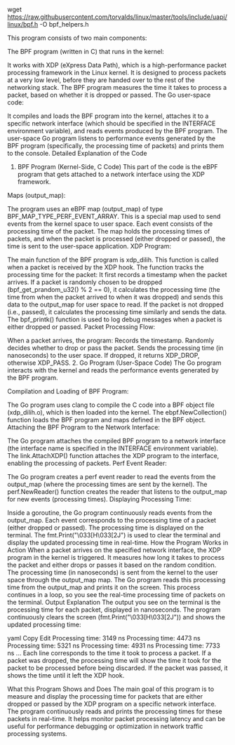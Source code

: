 wget https://raw.githubusercontent.com/torvalds/linux/master/tools/include/uapi/linux/bpf.h -O bpf_helpers.h

This program consists of two main components:

The BPF program (written in C) that runs in the kernel:

It works with XDP (eXpress Data Path), which is a high-performance packet processing framework in the Linux kernel.
It is designed to process packets at a very low level, before they are handed over to the rest of the networking stack.
The BPF program measures the time it takes to process a packet, based on whether it is dropped or passed.
The Go user-space code:

It compiles and loads the BPF program into the kernel, attaches it to a specific network interface (which should be specified in the INTERFACE environment variable), and reads events produced by the BPF program.
The user-space Go program listens to performance events generated by the BPF program (specifically, the processing time of packets) and prints them to the console.
Detailed Explanation of the Code
1. BPF Program (Kernel-Side, C Code)
This part of the code is the eBPF program that gets attached to a network interface using the XDP framework.

Maps (output_map):

The program uses an eBPF map (output_map) of type BPF_MAP_TYPE_PERF_EVENT_ARRAY. This is a special map used to send events from the kernel space to user space. Each event consists of the processing time of the packet.
The map holds the processing times of packets, and when the packet is processed (either dropped or passed), the time is sent to the user-space application.
XDP Program:

The main function of the BPF program is xdp_dilih. This function is called when a packet is received by the XDP hook.
The function tracks the processing time for the packet:
It first records a timestamp when the packet arrives.
If a packet is randomly chosen to be dropped (bpf_get_prandom_u32() % 2 == 0), it calculates the processing time (the time from when the packet arrived to when it was dropped) and sends this data to the output_map for user space to read.
If the packet is not dropped (i.e., passed), it calculates the processing time similarly and sends the data.
The bpf_printk() function is used to log debug messages when a packet is either dropped or passed.
Packet Processing Flow:

When a packet arrives, the program:
Records the timestamp.
Randomly decides whether to drop or pass the packet.
Sends the processing time (in nanoseconds) to the user space.
If dropped, it returns XDP_DROP, otherwise XDP_PASS.
2. Go Program (User-Space Code)
The Go program interacts with the kernel and reads the performance events generated by the BPF program.

Compilation and Loading of BPF Program:

The Go program uses clang to compile the C code into a BPF object file (xdp_dilih.o), which is then loaded into the kernel.
The ebpf.NewCollection() function loads the BPF program and maps defined in the BPF object.
Attaching the BPF Program to the Network Interface:

The Go program attaches the compiled BPF program to a network interface (the interface name is specified in the INTERFACE environment variable). The link.AttachXDP() function attaches the XDP program to the interface, enabling the processing of packets.
Perf Event Reader:

The Go program creates a perf event reader to read the events from the output_map (where the processing times are sent by the kernel).
The perf.NewReader() function creates the reader that listens to the output_map for new events (processing times).
Displaying Processing Time:

Inside a goroutine, the Go program continuously reads events from the output_map.
Each event corresponds to the processing time of a packet (either dropped or passed).
The processing time is displayed on the terminal.
The fmt.Print("\033[H\033[2J") is used to clear the terminal and display the updated processing time in real-time.
How the Program Works in Action
When a packet arrives on the specified network interface, the XDP program in the kernel is triggered.
It measures how long it takes to process the packet and either drops or passes it based on the random condition.
The processing time (in nanoseconds) is sent from the kernel to the user space through the output_map map.
The Go program reads this processing time from the output_map and prints it on the screen.
This process continues in a loop, so you see the real-time processing time of packets on the terminal.
Output Explanation
The output you see on the terminal is the processing time for each packet, displayed in nanoseconds. The program continuously clears the screen (fmt.Print("\033[H\033[2J")) and shows the updated processing time:

yaml
Copy
Edit
Processing time: 3149 ns
Processing time: 4473 ns
Processing time: 5321 ns
Processing time: 4931 ns
Processing time: 7733 ns
...
Each line corresponds to the time it took to process a packet. If a packet was dropped, the processing time will show the time it took for the packet to be processed before being discarded. If the packet was passed, it shows the time until it left the XDP hook.

What this Program Shows and Does
The main goal of this program is to measure and display the processing time for packets that are either dropped or passed by the XDP program on a specific network interface.
The program continuously reads and prints the processing times for these packets in real-time.
It helps monitor packet processing latency and can be useful for performance debugging or optimization in network traffic processing systems.


